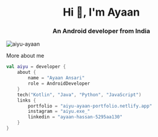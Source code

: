 <h1 align="center">Hi 👋, I'm Ayaan</h1>
<h3 align="center">An Android developer from India</h3>

<p align="left"> <img src="https://komarev.com/ghpvc/?username=aiyu-ayaan&label=Profile%20views&color=0e75b6&style=flat" alt="aiyu-ayaan" /> </p>

More about me
```kotlin
val aiyu = developer {
    about {
        name = "Ayaan Ansari"
        role = AndroidDeveloper
    }
    tech("Kotlin", "Java", "Python", "JavaScript")
    links {
        portfolio = "aiyu-ayaan-portfolio.netlify.app"
        instagram = "aiyu.exe_"
        linkedin = "ayaan-hassan-5295aa130"
    }
}
```

